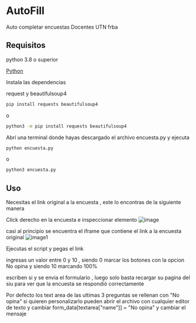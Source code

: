 
# AutoFill
Auto completar encuestas Docentes UTN frba

## Requisitos

python 3.8 o superior

[Python](https://www.python.org/downloads/windows/)

Instala las dependencias

request y beautifulsoup4
```bash
pip install requests beautifulsoup4
```
o

```bash
python3 -m pip install requests beautifulsoup4
```


Abrí una terminal donde hayas descargado el archivo encuesta.py y ejecuta
```bash
python encuesta.py
```
o
```bash
python3 encuesta.py
```

## Uso

Necesitas el link original a la encuesta , este lo encontras de la siguiente manera

Click derecho en la encuesta e inspeccionar elemento
![image](https://github.com/user-attachments/assets/04eb68fc-2e14-43f8-8496-011235d9fd85)


casi al principio se encuentra el iframe que contiene el link a la encuesta original
![image1](https://github.com/user-attachments/assets/91d2cbbf-8a88-456a-aad0-4caa32c7b3e5)



Ejecutas el script y pegas el link

ingresas un valor entre 0 y 10 , siendo 0 marcar los botones con la opcion No opina y siendo 10 marcando 100%

escriben si y se envia el formulario , luego solo basta recargar su pagina del siu para ver que la encuesta se respondió correctamente


Por defecto los text area de las ultimas 3 preguntas se rellenan con "No opina" si quieren personalizarlo pueden abrir el archivo con cualquier editor de texto y cambiar 
form_data[textarea["name"]] = "No opina" 
y cambiar el mensaje




